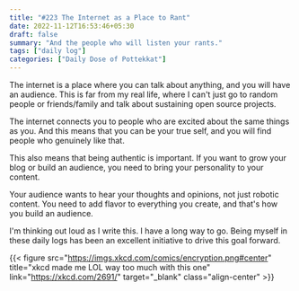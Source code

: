 ```yaml
---
title: "#223 The Internet as a Place to Rant"
date: 2022-11-12T16:53:46+05:30
draft: false
summary: "And the people who will listen your rants."
tags: ["daily log"]
categories: ["Daily Dose of Pottekkat"]
---
```


The internet is a place where you can talk about anything, and you will have an audience. This is far from my real life, where I can't just go to random people or friends/family and talk about sustaining open source projects.

The internet connects you to people who are excited about the same things as you. And this means that you can be your true self, and you will find people who genuinely like that.

This also means that being authentic is important. If you want to grow your blog or build an audience, you need to bring your personality to your content.

Your audience wants to hear your thoughts and opinions, not just robotic content. You need to add flavor to everything you create, and that's how you build an audience.

I'm thinking out loud as I write this. I have a long way to go. Being myself in these daily logs has been an excellent initiative to drive this goal forward.

{{< figure src="https://imgs.xkcd.com/comics/encryption.png#center" title="xkcd made me LOL way too much with this one" link="https://xkcd.com/2691/" target="_blank" class="align-center" >}}
